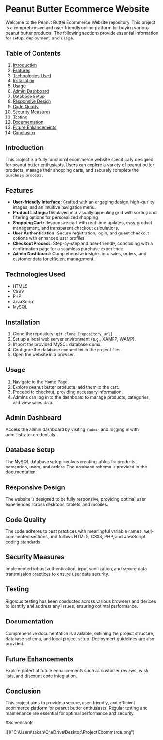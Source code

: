 # Peanut Butter Ecommerce Website

Welcome to the Peanut Butter Ecommerce Website repository! This project is a comprehensive and user-friendly online platform for buying various peanut butter products. The following sections provide essential information for setup, deployment, and usage.

## Table of Contents
1. [Introduction](#introduction)
2. [Features](#features)
3. [Technologies Used](#technologies-used)
4. [Installation](#installation)
5. [Usage](#usage)
6. [Admin Dashboard](#admin-dashboard)
7. [Database Setup](#database-setup)
8. [Responsive Design](#responsive-design)
9. [Code Quality](#code-quality)
10. [Security Measures](#security-measures)
11. [Testing](#testing)
12. [Documentation](#documentation)
13. [Future Enhancements](#future-enhancements)
14. [Conclusion](#conclusion)

## Introduction

This project is a fully functional ecommerce website specifically designed for peanut butter enthusiasts. Users can explore a variety of peanut butter products, manage their shopping carts, and securely complete the purchase process.

## Features

- **User-friendly Interface:** Crafted with an engaging design, high-quality images, and an intuitive navigation menu.
- **Product Listings:** Displayed in a visually appealing grid with sorting and filtering options for personalized shopping.
- **Shopping Cart:** Responsive cart with real-time updates, easy product management, and transparent checkout calculations.
- **User Authentication:** Secure registration, login, and guest checkout options with enhanced user profiles.
- **Checkout Process:** Step-by-step and user-friendly, concluding with a confirmation page for a seamless purchase experience.
- **Admin Dashboard:** Comprehensive insights into sales, orders, and customer data for efficient management.

## Technologies Used

- HTML5
- CSS3
- PHP
- JavaScript
- MySQL

## Installation

1. Clone the repository: `git clone [repository_url]`
2. Set up a local web server environment (e.g., XAMPP, WAMP).
3. Import the provided MySQL database dump.
4. Configure the database connection in the project files.
5. Open the website in a browser.

## Usage

1. Navigate to the Home Page.
2. Explore peanut butter products, add them to the cart.
3. Proceed to checkout, providing necessary information.
4. Admins can log in to the dashboard to manage products, categories, and view sales data.

## Admin Dashboard

Access the admin dashboard by visiting `/admin` and logging in with administrator credentials.

## Database Setup

The MySQL database setup involves creating tables for products, categories, users, and orders. The database schema is provided in the documentation.

## Responsive Design

The website is designed to be fully responsive, providing optimal user experiences across desktops, tablets, and mobiles.

## Code Quality

The code adheres to best practices with meaningful variable names, well-commented sections, and follows HTML5, CSS3, PHP, and JavaScript coding standards.

## Security Measures

Implemented robust authentication, input sanitization, and secure data transmission practices to ensure user data security.

## Testing

Rigorous testing has been conducted across various browsers and devices to identify and address any issues, ensuring optimal performance.

## Documentation

Comprehensive documentation is available, outlining the project structure, database schema, and local project setup. Deployment guidelines are also provided.

## Future Enhancements

Explore potential future enhancements such as customer reviews, wish lists, and discount code integration.

## Conclusion

This project aims to provide a secure, user-friendly, and efficient ecommerce platform for peanut butter enthusiasts. Regular testing and maintenance are essential for optimal performance and security.

#Screenshots

![]("C:\Users\saksh\OneDrive\Desktop\Project Ecommerce.png")



